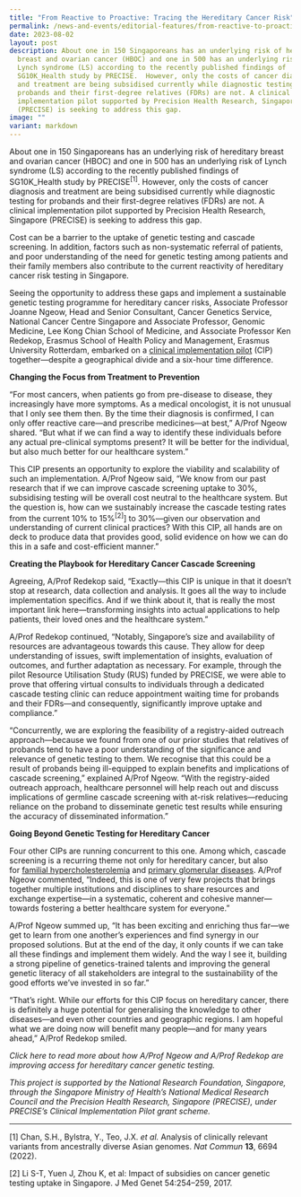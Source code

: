 ```yaml
---
title: "From Reactive to Proactive: Tracing the Hereditary Cancer Risk"
permalink: /news-and-events/editorial-features/from-reactive-to-proactive-tracing-the-hereditary-cancer-risk/
date: 2023-08-02
layout: post
description: About one in 150 Singaporeans has an underlying risk of hereditary
  breast and ovarian cancer (HBOC) and one in 500 has an underlying risk of
  Lynch syndrome (LS) according to the recently published findings of
  SG10K_Health study by PRECISE.  However, only the costs of cancer diagnosis
  and treatment are being subsidised currently while diagnostic testing for
  probands and their first-degree relatives (FDRs) are not. A clinical
  implementation pilot supported by Precision Health Research, Singapore
  (PRECISE) is seeking to address this gap.
image: ""
variant: markdown
---
```

About one in 150 Singaporeans has an underlying risk of hereditary breast and ovarian cancer (HBOC) and one in 500 has an underlying risk of Lynch syndrome (LS) according to the recently published findings of SG10K\_Health study by PRECISE<sup>[1]</sup>.&nbsp;However, only the costs of cancer diagnosis and treatment are being subsidised currently while diagnostic testing for probands and their first-degree relatives (FDRs) are not. A clinical implementation pilot supported by Precision Health Research, Singapore (PRECISE) is seeking to address this gap.

Cost can be a barrier to the uptake of genetic testing and cascade screening. In addition, factors such as non-systematic referral of patients, and poor understanding of the need for genetic testing among patients and their family members also contribute to the current reactivity of hereditary cancer risk testing in Singapore.

Seeing the opportunity to address these gaps and implement a sustainable genetic testing programme for hereditary cancer risks, Associate Professor Joanne Ngeow, Head and Senior Consultant, Cancer Genetics Service, National Cancer Centre Singapore and Associate Professor, Genomic Medicine, Lee Kong Chian School of Medicine, and Associate Professor Ken Redekop, Erasmus School of Health Policy and Management, Erasmus University Rotterdam, embarked on a&nbsp;[clinical implementation pilot](https://www.npm.sg/cip/)&nbsp;(CIP) together—despite a geographical divide and a six-hour time difference.

**Changing the Focus from Treatment to Prevention**

“For most cancers, when patients go from pre-disease to disease, they increasingly have more symptoms. As a medical oncologist, it is not unusual that I only see them then. By the time their diagnosis is confirmed, I can only offer reactive care—and prescribe medicines—at best,” A/Prof Ngeow shared. “But what if we can find a way to identify these individuals before any actual pre-clinical symptoms present? It will be better for the individual, but also much better for our healthcare system.”

This CIP presents an opportunity to explore the viability and scalability of such an implementation. A/Prof Ngeow said, “We know from our past research that if we can improve cascade screening uptake to 30%, subsidising testing will be overall cost neutral to the healthcare system. But the question is, how can we sustainably increase the cascade testing rates from the current 10% to 15%<sup>[2]</sup>]&nbsp;to 30%—given our observation and understanding of current clinical practices? With this CIP, all hands are on deck to produce data that provides good, solid evidence on how we can do this in a safe and cost-efficient manner.”

**Creating the Playbook for Hereditary Cancer Cascade Screening**&nbsp;

Agreeing, A/Prof Redekop said, “Exactly—this CIP is unique in that it doesn’t stop at research, data collection and analysis. It goes all the way to include implementation specifics. And if we think about it, that is really the most important link here—transforming insights into actual applications to help patients, their loved ones and the healthcare system.”

A/Prof Redekop continued, “Notably, Singapore’s size and availability of resources are advantageous towards this cause. They allow for deep understanding of issues, swift implementation of insights, evaluation of outcomes, and further adaptation as necessary. For example, through the pilot Resource Utilisation Study (RUS) funded by PRECISE, we were able to prove that offering virtual consults to individuals through a dedicated cascade testing clinic can reduce appointment waiting time for probands and their FDRs—and consequently, significantly improve uptake and compliance.”

“Concurrently, we are exploring the feasibility of a registry-aided outreach approach—because we found from one of our prior studies that relatives of probands tend to have a poor understanding of the significance and relevance of genetic testing to them. We recognise that this could be a result of probands being ill-equipped to explain benefits and implications of cascade screening,” explained A/Prof Ngeow. “With the registry-aided outreach approach, healthcare personnel will help reach out and discuss implications of germline cascade screening with at-risk relatives—reducing reliance on the proband to disseminate genetic test results while ensuring the accuracy of disseminated information.”

**Going Beyond Genetic Testing for Hereditary Cancer**

Four other CIPs are running concurrent to this one. Among which, cascade screening is a recurring theme not only for hereditary cancer, but also for&nbsp;[familial hypercholesterolemia](https://www.npm.sg/news-and-events/editorial-features/getting-to-the-heart-of-the-matter/)&nbsp;and&nbsp;[primary glomerular diseases](https://www.npm.sg/news-and-events/editorial-features/genetic-testing-for-primary-glomerular-disease-life-changing/). A/Prof Ngeow commented, “Indeed, this is one of very few projects that brings together multiple institutions and disciplines to share resources and exchange expertise—in a systematic, coherent and cohesive manner—towards fostering a better healthcare system for everyone.”&nbsp;

A/Prof Ngeow summed up, “It has been exciting and enriching thus far—we get to learn from one another’s experiences and find synergy in our proposed solutions. But at the end of the day, it only counts if we can take all these findings and implement them widely. And the way I see it, building a strong pipeline of genetics-trained talents and improving the general genetic literacy of all stakeholders are integral to the sustainability of the good efforts we’ve invested in so far.”

“That’s right. While our efforts for this CIP focus on hereditary cancer, there is definitely a huge potential for generalising the knowledge to other diseases—and even other countries and geographic regions. I am hopeful what we are doing now will benefit many people—and for many years ahead,” A/Prof Redekop smiled.&nbsp;&nbsp;

_Click&nbsp;here&nbsp;to read more about how A/Prof Ngeow and A/Prof Redekop are improving access for hereditary cancer genetic testing._&nbsp;

_This project is supported by the National Research Foundation, Singapore, through the Singapore Ministry of Health’s National Medical Research Council and the Precision Health Research, Singapore (PRECISE), under PRECISE’s Clinical Implementation Pilot grant scheme._

  

* * *

[1] Chan, S.H., Bylstra, Y., Teo, J.X.&nbsp;_et al._&nbsp;Analysis of clinically relevant variants from ancestrally diverse Asian genomes.&nbsp;_Nat Commun_&nbsp;**13**, 6694 (2022).

[2] Li S-T, Yuen J, Zhou K, et al: Impact of subsidies on cancer genetic testing uptake in Singapore. J Med Genet 54:254–259, 2017.